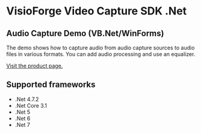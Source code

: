 ﻿# VisioForge Video Capture SDK .Net

## Audio Capture Demo (VB.Net/WinForms)

The demo shows how to capture audio from audio capture sources to audio files in various formats.
You can add audio processing and use an equalizer. 

[Visit the product page.](https://www.visioforge.com/video-capture-sdk-net)

## Supported frameworks

* .Net 4.7.2
* .Net Core 3.1
* .Net 5
* .Net 6
* .Net 7